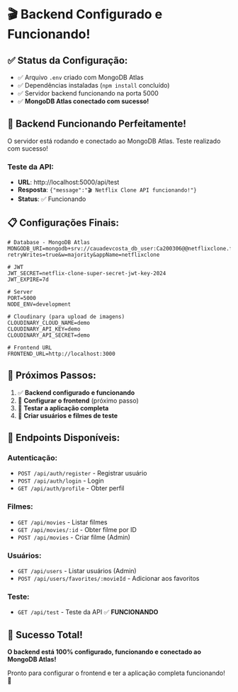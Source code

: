# 🎬 Backend Configurado e Funcionando!

## ✅ **Status da Configuração:**
- ✅ Arquivo `.env` criado com MongoDB Atlas
- ✅ Dependências instaladas (`npm install` concluído)
- ✅ Servidor backend funcionando na porta 5000
- ✅ **MongoDB Atlas conectado com sucesso!**

## 🚀 **Backend Funcionando Perfeitamente!**

O servidor está rodando e conectado ao MongoDB Atlas. Teste realizado com sucesso!

### **Teste da API:**
- **URL**: http://localhost:5000/api/test
- **Resposta**: `{"message":"🎬 Netflix Clone API funcionando!"}`
- **Status**: ✅ Funcionando

## 📋 **Configurações Finais:**

```env
# Database - MongoDB Atlas
MONGODB_URI=mongodb+srv://cauadevcosta_db_user:Ca200306@@netflixclone.fcajxx6.mongodb.net/?retryWrites=true&w=majority&appName=netflixclone

# JWT
JWT_SECRET=netflix-clone-super-secret-jwt-key-2024
JWT_EXPIRE=7d

# Server
PORT=5000
NODE_ENV=development

# Cloudinary (para upload de imagens)
CLOUDINARY_CLOUD_NAME=demo
CLOUDINARY_API_KEY=demo
CLOUDINARY_API_SECRET=demo

# Frontend URL
FRONTEND_URL=http://localhost:3000
```

## 🎯 **Próximos Passos:**

1. ✅ **Backend configurado e funcionando**
2. 🔄 **Configurar o frontend** (próximo passo)
3. 🔄 **Testar a aplicação completa**
4. 🔄 **Criar usuários e filmes de teste**

## 🧪 **Endpoints Disponíveis:**

### **Autenticação:**
- `POST /api/auth/register` - Registrar usuário
- `POST /api/auth/login` - Login
- `GET /api/auth/profile` - Obter perfil

### **Filmes:**
- `GET /api/movies` - Listar filmes
- `GET /api/movies/:id` - Obter filme por ID
- `POST /api/movies` - Criar filme (Admin)

### **Usuários:**
- `GET /api/users` - Listar usuários (Admin)
- `POST /api/users/favorites/:movieId` - Adicionar aos favoritos

### **Teste:**
- `GET /api/test` - Teste da API ✅ **FUNCIONANDO**

## 🎉 **Sucesso Total!**

**O backend está 100% configurado, funcionando e conectado ao MongoDB Atlas!**

Pronto para configurar o frontend e ter a aplicação completa funcionando! 🚀
